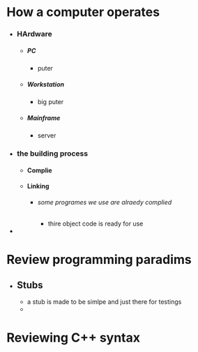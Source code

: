 # How a computer operates
- ### HArdware
	- ##### PC
		- puter
	- ##### Workstation
		- big puter
	- ##### Mainframe
		- server
- ### the building process
	- #### Complie
	- #### Linking
		- ###### some programes we use are alraedy complied
			- thire object code is ready for use
- 
# Review programming paradims
- ## Stubs
	- a stub is made to be simlpe and just there for testings
	- 

# Reviewing C++ syntax
